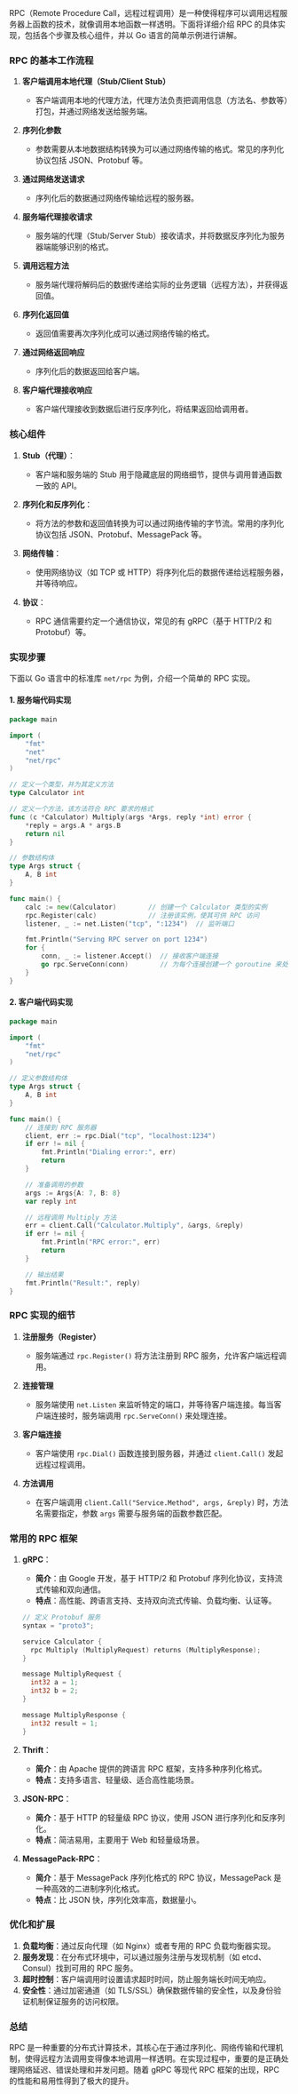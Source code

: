 RPC（Remote Procedure Call，远程过程调用）是一种使得程序可以调用远程服务器上函数的技术，就像调用本地函数一样透明。下面将详细介绍 RPC 的具体实现，包括各个步骤及核心组件，并以 Go 语言的简单示例进行讲解。

### RPC 的基本工作流程

1. **客户端调用本地代理（Stub/Client Stub）**
   - 客户端调用本地的代理方法，代理方法负责把调用信息（方法名、参数等）打包，并通过网络发送给服务端。

2. **序列化参数**
   - 参数需要从本地数据结构转换为可以通过网络传输的格式。常见的序列化协议包括 JSON、Protobuf 等。

3. **通过网络发送请求**
   - 序列化后的数据通过网络传输给远程的服务器。

4. **服务端代理接收请求**
   - 服务端的代理（Stub/Server Stub）接收请求，并将数据反序列化为服务器端能够识别的格式。

5. **调用远程方法**
   - 服务端代理将解码后的数据传递给实际的业务逻辑（远程方法），并获得返回值。

6. **序列化返回值**
   - 返回值需要再次序列化成可以通过网络传输的格式。

7. **通过网络返回响应**
   - 序列化后的数据返回给客户端。

8. **客户端代理接收响应**
   - 客户端代理接收到数据后进行反序列化，将结果返回给调用者。

### 核心组件

1. **Stub（代理）**：
   - 客户端和服务端的 Stub 用于隐藏底层的网络细节，提供与调用普通函数一致的 API。
   
2. **序列化和反序列化**：
   - 将方法的参数和返回值转换为可以通过网络传输的字节流。常用的序列化协议包括 JSON、Protobuf、MessagePack 等。

3. **网络传输**：
   - 使用网络协议（如 TCP 或 HTTP）将序列化后的数据传递给远程服务器，并等待响应。

4. **协议**：
   - RPC 通信需要约定一个通信协议，常见的有 gRPC（基于 HTTP/2 和 Protobuf）等。

### 实现步骤

下面以 Go 语言中的标准库 `net/rpc` 为例，介绍一个简单的 RPC 实现。

#### 1. 服务端代码实现

```go
package main

import (
    "fmt"
    "net"
    "net/rpc"
)

// 定义一个类型，并为其定义方法
type Calculator int

// 定义一个方法，该方法符合 RPC 要求的格式
func (c *Calculator) Multiply(args *Args, reply *int) error {
    *reply = args.A * args.B
    return nil
}

// 参数结构体
type Args struct {
    A, B int
}

func main() {
    calc := new(Calculator)        // 创建一个 Calculator 类型的实例
    rpc.Register(calc)             // 注册该实例，使其可供 RPC 访问
    listener, _ := net.Listen("tcp", ":1234")  // 监听端口

    fmt.Println("Serving RPC server on port 1234")
    for {
        conn, _ := listener.Accept()  // 接收客户端连接
        go rpc.ServeConn(conn)        // 为每个连接创建一个 goroutine 来处理 RPC 请求
    }
}
```

#### 2. 客户端代码实现

```go
package main

import (
    "fmt"
    "net/rpc"
)

// 定义参数结构体
type Args struct {
    A, B int
}

func main() {
    // 连接到 RPC 服务器
    client, err := rpc.Dial("tcp", "localhost:1234")
    if err != nil {
        fmt.Println("Dialing error:", err)
        return
    }

    // 准备调用的参数
    args := Args{A: 7, B: 8}
    var reply int

    // 远程调用 Multiply 方法
    err = client.Call("Calculator.Multiply", &args, &reply)
    if err != nil {
        fmt.Println("RPC error:", err)
        return
    }

    // 输出结果
    fmt.Println("Result:", reply)
}
```

### RPC 实现的细节

1. **注册服务（Register）**
   - 服务端通过 `rpc.Register()` 将方法注册到 RPC 服务，允许客户端远程调用。

2. **连接管理**
   - 服务端使用 `net.Listen` 来监听特定的端口，并等待客户端连接。每当客户端连接时，服务端调用 `rpc.ServeConn()` 来处理连接。

3. **客户端连接**
   - 客户端使用 `rpc.Dial()` 函数连接到服务器，并通过 `client.Call()` 发起远程过程调用。

4. **方法调用**
   - 在客户端调用 `client.Call("Service.Method", args, &reply)` 时，方法名需要指定，参数 `args` 需要与服务端的函数参数匹配。

### 常用的 RPC 框架

1. **gRPC**：
   - **简介**：由 Google 开发，基于 HTTP/2 和 Protobuf 序列化协议，支持流式传输和双向通信。
   - **特点**：高性能、跨语言支持、支持双向流式传输、负载均衡、认证等。
   
   ```go
   // 定义 Protobuf 服务
   syntax = "proto3";

   service Calculator {
     rpc Multiply (MultiplyRequest) returns (MultiplyResponse);
   }

   message MultiplyRequest {
     int32 a = 1;
     int32 b = 2;
   }

   message MultiplyResponse {
     int32 result = 1;
   }
   ```

2. **Thrift**：
   - **简介**：由 Apache 提供的跨语言 RPC 框架，支持多种序列化格式。
   - **特点**：支持多语言、轻量级、适合高性能场景。

3. **JSON-RPC**：
   - **简介**：基于 HTTP 的轻量级 RPC 协议，使用 JSON 进行序列化和反序列化。
   - **特点**：简洁易用，主要用于 Web 和轻量级场景。

4. **MessagePack-RPC**：
   - **简介**：基于 MessagePack 序列化格式的 RPC 协议，MessagePack 是一种高效的二进制序列化格式。
   - **特点**：比 JSON 快，序列化效率高，数据量小。

### 优化和扩展

1. **负载均衡**：通过反向代理（如 Nginx）或者专用的 RPC 负载均衡器实现。
2. **服务发现**：在分布式环境中，可以通过服务注册与发现机制（如 etcd、Consul）找到可用的 RPC 服务。
3. **超时控制**：客户端调用时设置请求超时时间，防止服务端长时间无响应。
4. **安全性**：通过加密通道（如 TLS/SSL）确保数据传输的安全性，以及身份验证机制保证服务的访问权限。

### 总结

RPC 是一种重要的分布式计算技术，其核心在于通过序列化、网络传输和代理机制，使得远程方法调用变得像本地调用一样透明。在实现过程中，重要的是正确处理网络延迟、错误处理和并发问题。随着 gRPC 等现代 RPC 框架的出现，RPC 的性能和易用性得到了极大的提升。